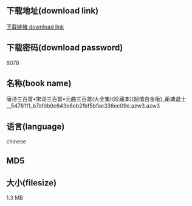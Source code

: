 ## 下载地址(download link)
[下载链接 download link](https://tutu365.netlify.app/?s=%E5%94%90%E8%AF%97%E4%B8%89%E7%99%BE%E9%A6%96%E2%80%A2%E5%AE%8B%E8%AF%8D%E4%B8%89%E7%99%BE%E9%A6%96%E2%80%A2%E5%85%83%E6%9B%B2%E4%B8%89%E7%99%BE%E9%A6%96%28%E5%A4%A7%E5%85%A8%E9%9B%86%29%28%E7%8F%8D%E8%97%8F%E6%9C%AC%29%28%E8%B6%85%E5%80%BC%E7%99%BD%E9%87%91%E7%89%88%29_%E8%98%85%E5%A1%98%E9%80%80%E5%A3%AB__5476111_b7afdb9c643e8eb2fbf5bfae336ec09e.azw3)

## 下载密码(download password)
8078

## 名称(book name)
唐诗三百首•宋词三百首•元曲三百首(大全集)(珍藏本)(超值白金版)_蘅塘退士__5476111_b7afdb9c643e8eb2fbf5bfae336ec09e.azw3.azw3

## 语言(language)
chinese

## MD5


## 大小(filesize)
1.3 MB
